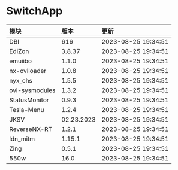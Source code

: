 # SwitchApp

|模块|版本|更新|
|:-|:-|:-|
|DBI|616|2023-08-25 19:34:51|
|EdiZon|3.8.37|2023-08-25 19:34:51|
|emuiibo|1.1.0|2023-08-25 19:34:51|
|nx-ovlloader|1.0.8|2023-08-25 19:34:51|
|nyx_chs|1.5.5|2023-08-25 19:34:51|
|ovl-sysmodules|1.3.2|2023-08-25 19:34:51|
|StatusMonitor|0.9.3|2023-08-25 19:34:51|
|Tesla-Menu|1.2.4|2023-08-25 19:34:51|
|JKSV|02.23.2023|2023-08-25 19:34:51|
|ReverseNX-RT|1.2.1|2023-08-25 19:34:51|
|ldn_mitm|1.15.1|2023-08-25 19:34:51|
|Zing|0.5.1|2023-08-25 19:34:51|
|550w|16.0|2023-08-25 19:34:51|
